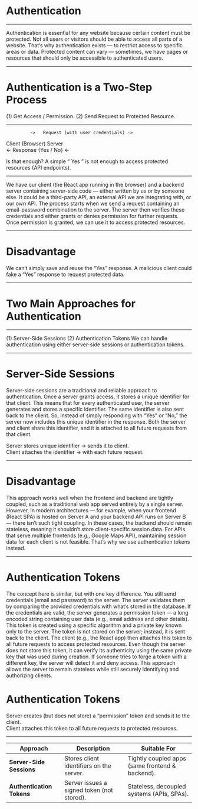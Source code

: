 # Authentication
----------------------------------------------------------------------------------------------------------------------------------------------------------------------

Authentication is essential for any website because certain content must be protected. Not all users or visitors should be able to access all parts of a website.
That’s why authentication exists — to restrict access to specific areas or data.
Protected content can vary — sometimes, we have pages or resources that should only be accessible to authenticated users.

-----------------------------------------------------------------------------------------------------------------------------------------------------------------------

# Authentication is a Two-Step Process

(1) Get Access / Permission.
(2) Send Request to Protected Resource.

-----------------------------------------------------------------------------------------------------------------------------------------------------------------------

             ->   Request (with user credentials) ->
Client (Browser)                                     Server   
             <-        Response {Yes / No}          <-

Is that enough?
A simple “ Yes ” is not enough to access protected resources (API endpoints).

-----------------------------------------------------------------------------------------------------------------------------------------------------------------------

We have our client (the React app running in the browser) and a backend server containing server-side code — either written by us or by someone else.
It could be a third-party API, an external API we are integrating with, or our own API.
The process starts when we send a request containing an email-password combination to the server.
The server then verifies these credentials and either grants or denies permission for further requests. Once permission is granted, we can use it to access protected resources.

------------------------------------------------------------------------------------------------------------------------------------------------------------------------

# Disadvantage
We can’t simply save and reuse the “Yes” response.
A malicious client could fake a “Yes” response to request protected data.

------------------------------------------------------------------------------------------------------------------------------------------------------------------------

# Two Main Approaches for Authentication

------------------------------------------------------------------------------------------------------------------------------------------------------------------------

(1) Server-Side Sessions
(2) Authentication Tokens
We can handle authentication using either server-side sessions or authentication tokens.

------------------------------------------------------------------------------------------------------------------------------------------------------------------------

# Server-Side Sessions


Server-side sessions are a traditional and reliable approach to authentication.
Once a server grants access, it stores a unique identifier for that client.
This means that for every authenticated user, the server generates and stores a specific identifier.
The same identifier is also sent back to the client.
So, instead of simply responding with “Yes” or “No,” the server now includes this unique identifier in the response.
Both the server and client share this identifier, and it is attached to all future requests from that client.

Server stores unique identifier → sends it to client.  
Client attaches the identifier → with each future request.

--------------------------------------------------------------------------------------------------------------------------------------------------------------------------

# Disadvantage

This approach works well when the frontend and backend are tightly coupled, such as a traditional web app served entirely by a single server.
However, in modern architectures — for example, when your frontend (React SPA) is hosted on Server A and your backend API runs on Server B — there isn’t such tight coupling.
In these cases, the backend should remain stateless, meaning it shouldn’t store client-specific session data.
For APIs that serve multiple frontends (e.g., Google Maps API), maintaining session data for each client is not feasible.
That’s why we use authentication tokens instead.

---------------------------------------------------------------------------------------------------------------------------------------------------------------------------

# Authentication Tokens

The concept here is similar, but with one key difference.
You still send credentials (email and password) to the server.
The server validates them by comparing the provided credentials with what’s stored in the database.
If the credentials are valid, the server generates a permission token — a long encoded string containing user data (e.g., email address and other details).
This token is created using a specific algorithm and a private key known only to the server.
The token is not stored on the server; instead, it is sent back to the client.
The client (e.g., the React app) then attaches this token to all future requests to access protected resources.
Even though the server does not store this token, it can verify its authenticity using the same private key that was used during creation.
If someone tries to forge a token with a different key, the server will detect it and deny access.
This approach allows the server to remain stateless while still securely identifying and authorizing clients.


# Authentication Tokens
Server creates (but does not store) a “permission” token and sends it to the client.  
Client attaches this token to all future requests to protected resources.

----------------------------------------------------------------------------------------------------------------------------------------------------------------------------
| Approach                  | Description                                | Suitable For                                    |
| ------------------------- | ------------------------------------------ | ----------------------------------------------- |
| **Server-Side Sessions**  | Stores client identifiers on the server.   | Tightly coupled apps (same frontend & backend). |
| **Authentication Tokens** | Server issues a signed token (not stored). | Stateless, decoupled systems (APIs, SPAs).      |


